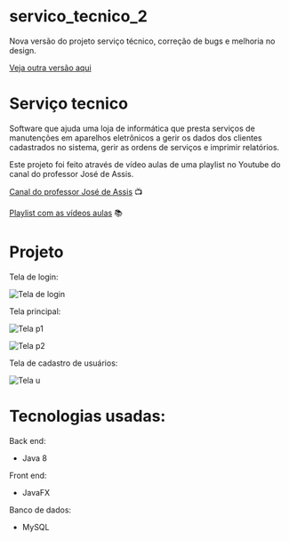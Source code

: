 # servico_tecnico_2
Nova versão do projeto serviço técnico, correção de bugs e melhoria no design.

[Veja outra versão aqui](https://github.com/augustoaraujo13/servico_tecnico)

# Serviço tecnico

Software que ajuda uma loja de informática que presta serviços de manutenções em aparelhos
eletrônicos a gerir os dados dos clientes cadastrados no sistema, gerir as ordens de serviços 
e imprimir relatórios.

Este projeto foi feito através de vídeo aulas de uma playlist no Youtube do canal do professor José de Assis.
 

[Canal do professor José de Assis](https://www.youtube.com/c/RoboticapraticaBr) 📺

[Playlist com as vídeos aulas](https://www.youtube.com/playlist?list=PLbEOwbQR9lqxsTusvu8wfkUECrmcV81MU) 📚

##

# Projeto

Tela de login:

![Tela de login](https://github.com/augustoaraujo13/imagens-e-arquivos-para-o-readme/blob/main/Servi%C3%A7o%20tecnico%202/Imagens/Tela%20login.png?raw=true)

Tela principal:

![Tela p1](https://github.com/augustoaraujo13/imagens-e-arquivos-para-o-readme/blob/main/Servi%C3%A7o%20tecnico%202/Imagens/Tela%20principal.png?raw=true)


![Tela p2](https://github.com/augustoaraujo13/imagens-e-arquivos-para-o-readme/blob/main/Servi%C3%A7o%20tecnico%202/Imagens/Tela%20principal%202.png?raw=true)

Tela de cadastro de usuários:

![Tela u](https://github.com/augustoaraujo13/imagens-e-arquivos-para-o-readme/blob/main/Servi%C3%A7o%20tecnico%202/Imagens/Tela%20usuarios.png?raw=true)


# Tecnologias usadas:

Back end:

- Java 8

Front end:

- JavaFX

Banco de dados:

- MySQL

##

